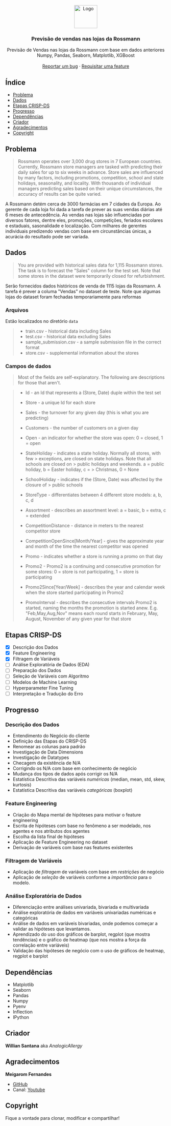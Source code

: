 <p align="center">
  <a href="https://kaggle.com/">
    <img src="https://www.kaggle.com/static/images/site-logo.png" alt="Logo" width=72 height=72>
  </a>

  <h3 align="center">Previsão de vendas nas lojas da Rossmann</h3>

  <p align="center">
    Previsão de Vendas nas lojas da Rossmann com base em dados anteriores
    <br>
    Numpy, Pandas, Seaborn, Matplotlib, XGBoost
    <br>
    <br>
    <a href="https://github.com/AnalogicAllergy/data_science/issues/new">Reportar um bug</a>
    ·
    <a href="https://github.com/AnalogicAllergy/data_science/issues/new">Requisitar uma feature</a>
  </p>
</p>

## Índice

- [Problema](#problema)
- [Dados](#dados)
- [Etapas CRISP-DS](#etapas-crisp-ds)
- [Progresso](#progresso)
- [Dependências](#dependencias)
- [Criador](#criador)
- [Agradecimentos](#gradecimentos)
- [Copyright](#copyright)

## Problema

> Rossmann operates over 3,000 drug stores in 7 European countries. Currently, Rossmann store managers are tasked with predicting their daily sales for up to six weeks in advance. Store sales are influenced by many factors, including promotions, competition, school and state holidays, seasonality, and locality. With thousands of individual managers predicting sales based on their unique circumstances, the accuracy of results can be quite varied.

A Rossmann detém cerca de 3000 farmácias em 7 cidades da Europa. Ao gerente de cada loja foi dada a tarefa de prever as suas vendas diárias até 6 meses de antecedência. As vendas nas lojas são influenciadas por diversos fatores, dentre eles, promoções, competições, feriados escolares e estaduais, sasonalidade e localização. Com milhares de gerentes individuais predizendo vendas com base em circunstâncias únicas, a acurácia do resultado pode ser variada.

## Dados

> You are provided with historical sales data for 1,115 Rossmann stores. The task is to forecast the "Sales" column for the test set. Note that some stores in the dataset were temporarily closed for refurbishment.

Serão fornecidos dados históricos de venda de 1115 lojas da Rossmann. A tarefa é prever a columa "Vendas" no dataset de teste. Note que algumas lojas do dataset foram fechadas temporariamente para reformas

### Arquivos

Estão localizados no diretório `data`

> - train.csv - historical data including Sales
> - test.csv - historical data excluding Sales
> - sample_submission.csv - a sample submission file in the correct format
> - store.csv - supplemental information about the stores

### Campos de dados

> Most of the fields are self-explanatory. The following are descriptions for those that aren't.

> - Id - an Id that represents a (Store, Date) duple within the test set
>
> - Store - a unique Id for each store
> - Sales - the turnover for any given day (this is what you are predicting)
> - Customers - the number of customers on a given day
> - Open - an indicator for whether the store was open: 0 = closed, 1 = open
> - StateHoliday - indicates a state holiday. Normally all stores, with few > exceptions, are closed on state holidays. Note that all schools are closed on > public holidays and weekends. a = public holiday, b = Easter holiday, c = > Christmas, 0 = None
> - SchoolHoliday - indicates if the (Store, Date) was affected by the closure of > public schools
> - StoreType - differentiates between 4 different store models: a, b, c, d
> - Assortment - describes an assortment level: a = basic, b = extra, c = extended
> - CompetitionDistance - distance in meters to the nearest competitor store
> - CompetitionOpenSince[Month/Year] - gives the approximate year and month of the time the nearest competitor was opened
> - Promo - indicates whether a store is running a promo on that day
> - Promo2 - Promo2 is a continuing and consecutive promotion for some stores: 0 = store is not participating, 1 = store is participating
> - Promo2Since[Year/Week] - describes the year and calendar week when the store started participating in Promo2
> - PromoInterval - describes the consecutive intervals Promo2 is started, naming the months the promotion is started anew. E.g. "Feb,May,Aug,Nov" means each round starts in February, May, August, November of any given year for that store

## Etapas CRISP-DS

- [x] Descrição dos Dados
- [x] Feature Engineering
- [x] Filtragem de Variáveis
- [ ] Análise Exploratória de Dados (EDA)
- [ ] Preparação dos Dados
- [ ] Seleção de Variáveis com Algoritmo
- [ ] Modelos de Machine Learning
- [ ] Hyperparameter Fine Tuning
- [ ] Interpretação e Tradução do Erro

## Progresso

### Descrição dos Dados

- Entendimento do Negócio do cliente
- Definição das Etapas do CRISP-DS
- Renomear as colunas para padrão
- Investigação de Data Dimensions
- Investigação de Datatypes
- Checagem da existência de N/A
- Corrigindo os N/A com base em conhecimento de negócio
- Mudança dos tipos de dados após corrigir os N/A
- Estatística Descritiva das variáveis _numéricas_ (median, mean, std, skew, kurtosis)
- Estatística Descritiva das variáveis _categóricas_ (boxplot)

### Feature Engineering

- Criação do Mapa mental de hipóteses para motivar o feature engineering
- Escrita de hipóteses com base no fenômeno a ser modelado, nos agentes e nos atributos dos agentes
- Escolha da lista final de hipóteses
- Aplicação de Feature Engineering no dataset
- Derivação de variáveis com base nas features existentes

### Filtragem de Variáveis

- Aplicação de _filtragem_ de variáveis com base em _restrições_ de negócio
- Aplicação de _seleção_ de variáveis conforme a _importância_ para o modelo.

### Análise Exploratória de Dados

- Diferenciação entre análises univariada, bivariada e multivariada
- Análise exploratória de dados em variáveis univariadas numéricas e categóricas
- Análise de dados em variáveis bivariadas, onde podemos começar a validar as hipóteses que levantamos.
- Aprendizado do uso dos gráficos de barplot, regplot (que mostra tendências) e o gráfico de heatmap (que nos mostra a força da correlação entre variáveis)
- Validação das hipóteses de negócio com o uso de gráficos de heatmap, regplot e barplot

## Dependências

- Matplotlib
- Seaborn
- Pandas
- Numpy
- Pyenv
- Inflection
- IPython

## Criador

**Willian Santana** aka _AnalogicAllergy_

## Agradecimentos

**Meigarom Fernandes**

- [GitHub](https://github.com/Meigarom)
- Canal: [Youtube](https://www.youtube.com/channel/UCar5Cr-pVz08GY_6I3RX9bA)

## Copyright

Fique a vontade para clonar, modificar e compartilhar!
